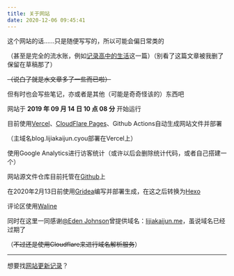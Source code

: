 ```yaml
---
title: 关于网站
date: 2020-12-06 09:45:41
---
```


这个网站的话......只是随便写写的，所以可能会偏日常类的

（甚至是完全的流水账，例如[记录高中的生活](https://blog.lijiakaijun.cyou/posts/41634.html)这一篇）（别看了这篇文章被我删了保留在草稿那了）

~~（说白了就是水文章多了一些而已啦）~~

但有时也会写些笔记，亦或者是其他（可能是奇奇怪该的）东西吧

网站于 **2019 年 09 月 14 日 10 点 08 分** 开始运行 

目前使用[Vercel](https://vercel.com)、[CloudFlare Pages](https://cloudflare.com)、Github Actions自动生成网站文件并部署

（主域名blog.lijiakaijun.cyou部署在Vercel上）

使用Google Analytics进行访客统计（或许以后会删除统计代码，或者自己搭建一个）

网站源文件仓库目前托管在[Github](https://github.com/lijiakaijun/lijiakaijun-blog)上

在2020年2月13日前使用[Gridea](https://gridea.dev)编写并部署生成，在这之后转换为[Hexo](https://hexo.io)

评论区使用[Waline](https://waline.js.org)

同时在这里一同感谢[@Eden Johnson](https://edenjohnson.cyou)曾提供域名：[lijiakaijun.me](https://lijiakaijun.me)，虽说域名已经过期了

（~~不过还是使用Cloudflare来进行域名解析服务~~）

---

想要找[网站更新记录](/update)？